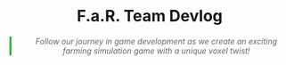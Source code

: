 <div style="text-align: center; margin: 40px 0;">
  <h1>F.a.R. Team Devlog</h1>
  <blockquote style="font-style: italic; color: #666; border-left: 4px solid #4CAF50; padding-left: 20px; margin: 20px 0;">
    Follow our journey in game development as we create an exciting farming simulation game with a unique voxel twist!
  </blockquote>
</div>
